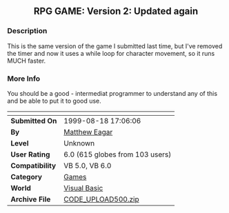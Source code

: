 ﻿<div align="center">

## RPG GAME: Version 2: Updated again


</div>

### Description

This is the same version of the game I submitted last time, but I've removed the timer and now it uses a while loop for character movement, so it runs MUCH faster.
 
### More Info
 
You should be a good - intermediat programmer to understand any of this and be able to put it to good use.


<span>             |<span>
---                |---
**Submitted On**   |1999-08-18 17:06:06
**By**             |[Matthew Eagar](https://github.com/Planet-Source-Code/PSCIndex/blob/master/ByAuthor/matthew-eagar.md)
**Level**          |Unknown
**User Rating**    |6.0 (615 globes from 103 users)
**Compatibility**  |VB 5\.0, VB 6\.0
**Category**       |[Games](https://github.com/Planet-Source-Code/PSCIndex/blob/master/ByCategory/games__1-38.md)
**World**          |[Visual Basic](https://github.com/Planet-Source-Code/PSCIndex/blob/master/ByWorld/visual-basic.md)
**Archive File**   |[CODE\_UPLOAD500\.zip](https://github.com/Planet-Source-Code/matthew-eagar-rpg-game-version-2-updated-again__1-3076/archive/master.zip)








